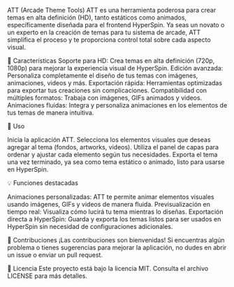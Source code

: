 ATT (Arcade Theme Tools)
ATT es una herramienta poderosa para crear temas en alta definición (HD), tanto estáticos como animados, específicamente diseñada para el frontend HyperSpin. Ya seas un novato o un experto en la creación de temas para tu sistema de arcade, ATT simplifica el proceso y te proporciona control total sobre cada aspecto visual.

🚀 Características
Soporte para HD: Crea temas en alta definición (720p, 1080p) para mejorar la experiencia visual de HyperSpin.
Edición avanzada: Personaliza completamente el diseño de tus temas con imágenes, animaciones, videos y más.
Exportación rápida: Herramientas optimizadas para exportar tus creaciones sin complicaciones.
Compatibilidad con múltiples formatos: Trabaja con imágenes, GIFs animados y videos.
Animaciones fluidas: Integra y personaliza animaciones en los elementos de tus temas de manera intuitiva.

📖 Uso

Inicia la aplicación ATT.
Selecciona los elementos visuales que deseas agregar al tema (fondos, artworks, videos).
Utiliza el panel de capas para ordenar y ajustar cada elemento según tus necesidades.
Exporta el tema una vez terminado, ya sea como tema estático o animado, listo para usarse en HyperSpin.

💡 Funciones destacadas

Animaciones personalizadas: ATT te permite animar elementos visuales usando imágenes, GIFs y videos de manera fluida.
Previsualización en tiempo real: Visualiza cómo lucirá tu tema mientras lo diseñas.
Exportación directa a HyperSpin: Guarda y exporta los temas listos para ser usados en HyperSpin sin necesidad de configuraciones adicionales.

🤝 Contribuciones
¡Las contribuciones son bienvenidas! Si encuentras algún problema o tienes sugerencias para mejorar la aplicación, no dudes en abrir un issue o enviar un pull request.

📝 Licencia
Este proyecto está bajo la licencia MIT. Consulta el archivo LICENSE para más detalles.
